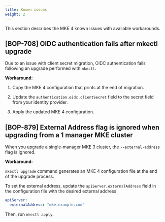 ```yaml
---
title: Known issues
weight: 2
---
```


This section describes the MKE 4 known issues with available workarounds.

## [BOP-708] OIDC authentication fails after mkectl upgrade

Due to an issue with client secret migration, OIDC authentication fails
following an upgrade performed with `mkectl`.

**Workaround:**

1. Copy the MKE 4 configuration that prints at the end of migration.

2. Update the `authentication.oidc.clientSecret` field to the secret field
   from your identity provider.

3. Apply the updated MKE 4 configuration.

## [BOP-879] External Address flag is ignored when upgrading from a 1 manager MKE cluster

When you upgrade a single-manager MKE 3 cluster, the `--external-address` flag is ignored.

**Workaround:**

`mkectl upgrade` command generates an MKE 4 configuration file at the end of the upgrade process.

To set the external address, update the `apiServer.externalAddress` field in the configuration file
with the desired external address

```yaml
apiServer:
  externalAddress: "mke.example.com"
```

Then, run `mkectl apply`.
